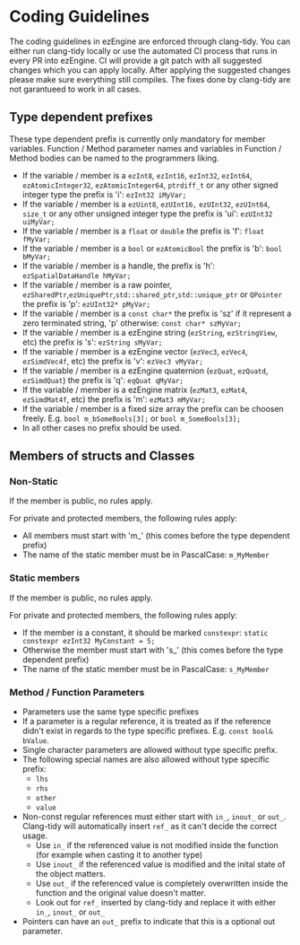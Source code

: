 # Coding Guidelines

The coding guidelines in ezEngine are enforced through clang-tidy. You can either run clang-tidy locally or use the automated CI process that runs in every PR into ezEngine. CI will provide a git patch with all suggested changes which you can apply locally. After applying the suggested changes please make sure everything still compiles. The fixes done by clang-tidy are not garantueed to work in all cases.

## Type dependent prefixes 

These type dependent prefix is currently only mandatory for member variables. Function / Method parameter names and variables in Function / Method bodies can be named to the programmers liking.

 * If the variable / member is a `ezInt8`, `ezInt16`, `ezInt32`, `ezInt64`, `ezAtomicInteger32`, `ezAtomicInteger64`, `ptrdiff_t` or any other signed integer type the prefix is 'i': `ezInt32 iMyVar;`
 * If the variable / member is a `ezUint8`, `ezUInt16,` `ezUInt32`, `ezUInt64`, `size_t` or any other unsigned integer type the prefix is 'ui': `ezUInt32 uiMyVar;`
 * If the variable / member is a `float` or `double` the prefix is 'f': `float fMyVar;`
 * If the variable / member is a `bool` or `ezAtomicBool` the prefix is 'b': `bool bMyVar;`
 * If the variable / member is a handle, the prefix is 'h': `ezSpatialDataHandle hMyVar;`
 * If the variable / member is a raw pointer, `ezSharedPtr`,`ezUniquePtr`,`std::shared_ptr`,`std::unique_ptr` or `QPointer` the prefix is 'p': `ezUInt32* pMyVar;`
 * If the variable / member is a `const char*` the prefix is 'sz' if it represent a zero terminated string, 'p' otherwise: `const char* szMyVar;`
 * If the variable / member is a ezEngine string (`ezString`, `ezStringView`, etc) the prefix is 's': `ezString sMyVar;`
 * If the variable / member is a ezEngine vector (`ezVec3`, `ezVec4`, `ezSimdVec4f`, etc) the prefix is 'v': `ezVec3 vMyVar;`
 * If the variable / member is a ezEngine quaternion (`ezQuat`, `ezQuatd`, `ezSimdQuat`) the prefix is 'q': `eqQuat qMyVar;`
 * If the variable / member is a ezEngine matrix (`ezMat3`, `ezMat4`, `ezSimdMat4f`, etc) the prefix is 'm': `ezMat3 mMyVar;`
 * If the variable / member is a fixed size array the prefix can be choosen freely. E.g. `bool m_bSomeBools[3];` or `bool m_SomeBools[3];`
 * In all other cases no prefix should be used.

## Members of structs and Classes

### Non-Static

If the member is public, no rules apply.

For private and protected members, the following rules apply:
 * All members must start with 'm_' (this comes before the type dependent prefix)
 * The name of the static member must be in PascalCase: `m_MyMember` 



 ### Static members
If the member is public, no rules apply.

For private and protected members, the following rules apply:
 * If the member is a constant, it should be marked `constexpr`: `static constexpr ezInt32 MyConstant = 5;`
 * Otherwise the member must start with 's_' (this comes before the type dependent prefix)
 * The name of the static member must be in PascalCase: `s_MyMember` 

 ### Method / Function Parameters
 
 * Parameters use the same type specific prefixes
 * If a parameter is a regular reference, it is treated as if the reference didn't exist in regards to the type specific prefixes. E.g. `const bool& bValue`.
 * Single character parameters are allowed without type specific prefix.
 * The following special names are also allowed without type specific prefix: 
   - `lhs`
   - `rhs`
   - `other`
   - `value`
 * Non-const regular references must either start with `in_`, `inout_` or `out_`. Clang-tidy will automatically insert `ref_` as it can't decide the correct usage.
   - Use `in_` if the referenced value is not modified inside the function (for example when casting it to another type)
   - Use `inout_` if the referenced value is modified and the inital state of the object matters.
   - Use `out_` if the referenced value is completely overwritten inside the function and the original value doesn't matter.
   - Look out for `ref_` inserted by clang-tidy and replace it with either `in_`, `inout_` or `out_`
 * Pointers can have an `out_` prefix to indicate that this is a optional out parameter. 